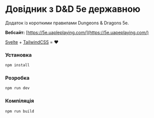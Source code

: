 # Довідник з D&D 5e державною

Додаток із короткими правилами Dungeons & Dragons 5e.

**Вебсайт:** [https://5e.uapleplaying.com/](https://5e.uapeplaying.com/)

[Svelte](https://svelte.dev/) + [TailwindCSS](https://tailwindcss.com/) = ❤️

### Установка

```bash
npm install
```

### Розробка

```bash
npm run dev
```

### Компіляція

```bash
npm run build
```
